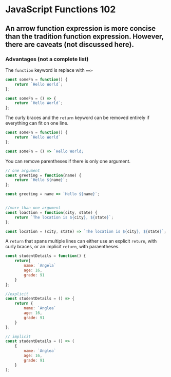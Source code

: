 # JavaScript Functions 102
## An arrow function expression is more concise than the tradition function expression. However, there are caveats (not discussed here).

### Advantages (not a complete list)

The `function` keyword is replace with `==>`
```javascript
const someFn = function() {
    return `Hello World`;
};

const someFn = () => {
    return `Hello World`;
};
```

The curly braces and the `return` keyword can be removed entirely if everything can fit on one line.
```javascript
const someFn = function() {
    return `Hello World`
};

const someFn = () => `Hello World;
```

You can remove parentheses if there is only one argument.
```javascript
// one argument
const greeting = function(name) {
    return `Hello ${name}`;
};

const greeting = name => `Hello ${name}`;


//more than one argument
const loaction = function(city, state) {
    return `The location is ${city}, ${state}`;
};

const location = (city, state) => `The location is ${city}, ${state}`;
```

A `return` that spans multiple lines can either use an explicit `return`, with curly braces, or an implicit `return`, with paraentheses.
```javascript
const studentDetails = function() {
    return{
        name: `Angela`
        age: 16,
        grade: 91
    }
};

//explicit
const studentDetails = () => {
    return {
        name: `Anglea`
        age: 16,
        grade: 91
    }
};

// implicit
const studentDetails = () => (
    {
        name: `Anglea`
        age: 16,
        grade: 91
    }
);
